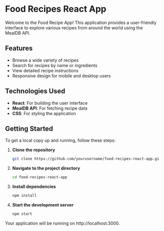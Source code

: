 # Food Recipes React App

Welcome to the Food Recipe App! This application provides a user-friendly interface to explore various recipes from around the world using the MealDB API.

## Features

- Browse a wide variety of recipes
- Search for recipes by name or ingredients
- View detailed recipe instructions
- Responsive design for mobile and desktop users

## Technologies Used

- **React**: For building the user interface
- **MealDB API**: For fetching recipe data
- **CSS**: For styling the application

## Getting Started

To get a local copy up and running, follow these steps:

1. **Clone the repository**
   ```bash
   git clone https://github.com/yourusername/food-recipes-react-app.git
2. **Navigate to the project directory**
   ```bash
   cd food-recipes-react-app
   ```
3. **Install dependencies**
   ```bash
   npm install
   ```
4. **Start the development server**
   ```bash
   npm start
   ```
Your application will be running on http://localhost:3000.
